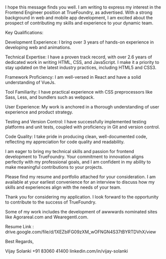 I hope this message finds you well. I am writing to express my interest in the Frontend Engineer position at TrueFoundry, as advertised. With a strong background in web and mobile app development, I am excited about the prospect of contributing my skills and experience to your dynamic team.

Key Qualifications:

Development Experience: I bring over 3 years of hands-on experience in developing web and animations.

Technical Expertise: I have a proven track record, with over 2.6 years of dedicated work in writing HTML, CSS, and JavaScript. I make it a priority to stay updated on the latest industry practices, including HTML5 and CSS3.

Framework Proficiency: I am well-versed in React and have a solid understanding of VueJs.

Tool Familiarity: I have practical experience with CSS preprocessors like Sass, Less, and bundlers such as webpack.

User Experience: My work is anchored in a thorough understanding of user experience and product strategy.

Testing and Version Control: I have successfully implemented testing platforms and unit tests, coupled with proficiency in Git and version control.

Code Quality: I take pride in producing clean, well-documented code, reflecting my appreciation for code quality and readability.

I am eager to bring my technical skills and passion for frontend development to TrueFoundry. Your commitment to innovation aligns perfectly with my professional goals, and I am confident in my ability to make meaningful contributions to your projects.

Please find my resume and portfolio attached for your consideration. I am available at your earliest convenience for an interview to discuss how my skills and experiences align with the needs of your team.

Thank you for considering my application. I look forward to the opportunity to contribute to the success of TrueFoundry.

Some of my work includes the development of awwwards nominated sites like Agorareal.com and Wearegentl.com.

Resume Link : drive.google.com/file/d/1XEZblFG09zXM_wOFNGN4S37tBYRTDVhX/view

Best Regards,

Vijay Solanki
+91 83060 41400
linkedin.com/in/vijay-solanki